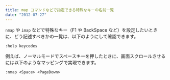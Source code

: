 ```yaml
---
title: map コマンドなどで指定できる特殊なキーの名前一覧
date: "2012-07-27"
---
```


`nmap` や `imap` などで特殊なキー（F1 や BackSpace など）を設定したいときに、どう記述すべきかの一覧は、以下のようにして確認できます。

~~~
:help keycodes
~~~

例えば、ノーマルモードでスペースキーを押したときに、画面スクロールさせるには以下のようなマッピングで実現できます。

~~~
:nmap <Space> <PageDown>
~~~

